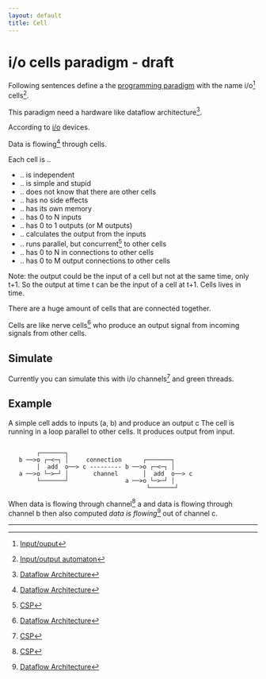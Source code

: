 ```yaml
---
layout: default
title: Cell
---
```


# i/o cells paradigm - draft

Following sentences define a the [programming paradigm](https://en.wikipedia.org/wiki/Programming_paradigm) with the name i/o[^4] cells[^1].

This paradigm need a hardware like dataflow architecture[^3].

According to [i/o](https://en.wikipedia.org/wiki/Input/output) devices. 

Data is flowing[^3] through cells.

Each cell is ..

 * .. is independent
 * .. is simple and stupid
 * .. does not know that there are other cells
 * .. has no side effects
 * .. has its own memory
 * .. has 0 to N inputs
 * .. has 0 to 1 outputs (or M outputs)
 * .. calculates the output from the inputs
 * .. runs parallel, but concurrent[^2] to other cells
 * .. has 0 to N in connections to other cells
 * .. has 0 to M output connections to other cells

Note: the output could be the input of a cell but
not at the same time, only t+1.
So the output at time t can be the input of a
cell at t+1. Cells lives in time.

There are a huge amount of cells that are connected together.

Cells are like nerve cells[^3] who produce an output signal from incoming signals from other cells.

## Simulate

Currently you can simulate this with i/o channels[^2] and green threads.

## Example

A simple cell adds to inputs (a, b) and produce an output c
The cell is running in a loop parallel to other cells.
It produces output from input.

```

        ┌───────┐
   b ──>o ┌─<─┐ │     connection      ┌───────┐
        │  add  o──> c --------- b ──>o ┌─<─┐ │
   a ──>o └─>─┘ │       channel       │  add  o──> c
        └───────┘                a ──>o └─>─┘ │
                                       └───────┘

```
   
  When data is flowing through channel[^2] a and data is flowing through channel b
  then also computed *data is flowing*[^3] out of channel c.

---

[^1]: [Input/output automaton](https://en.wikipedia.org/wiki/Input/output_automaton)
[^2]: [CSP](https://en.wikipedia.org/wiki/Communicating_sequential_processes)
[^3]: [Dataflow Architecture](https://en.wikipedia.org/wiki/Dataflow_architecture)
[^4]: [Input/ouput](https://en.wikipedia.org/wiki/Input/output)
[^5]: [Asynchronous I/O](https://en.wikipedia.org/wiki/Asynchronous_I/O)
[^6]: [Neuron or nerve cell](https://en.wikipedia.org/wiki/Neuron)

 

